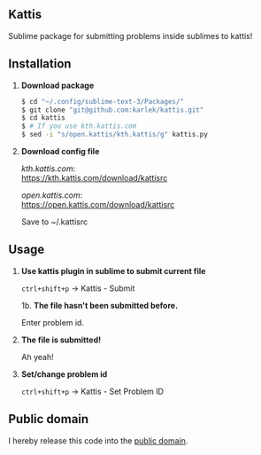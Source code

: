 
## Kattis

Sublime package for submitting problems inside sublimes to kattis! 


## Installation

1. __Download package__

    ```sh
    $ cd "~/.config/sublime-text-3/Packages/"
    $ git clone "git@github.com:karlek/kattis.git"
    $ cd kattis
    $ # If you use kth.kattis.com
    $ sed -i "s/open.kattis/kth.kattis/g" kattis.py
    ```

2. __Download config file__

    _kth.kattis.com_:  
    https://kth.kattis.com/download/kattisrc

    _open.kattis.com_:  
    https://open.kattis.com/download/kattisrc

    Save to ~/.kattisrc

## Usage

1. __Use kattis plugin in sublime to submit current file__

    `ctrl+shift+p` -> Kattis - Submit

    1b. __The file hasn't been submitted before.__

    Enter problem id.

2. __The file is submitted!__

    Ah yeah!

3. __Set/change problem id__

    `ctrl+shift+p` -> Kattis - Set Problem ID


## Public domain

I hereby release this code into the [public domain](https://creativecommons.org/publicdomain/zero/1.0/).
